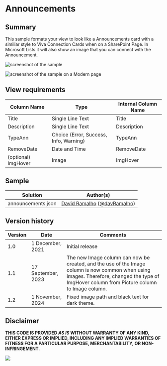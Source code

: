 # Announcements

## Summary

This sample formats your view to look like a Announcements card with a similiar style to Viva Connection Cards when on a SharePoint Page. In Microsoft Lists it will also show an image that you can connect with the Announcement.

![screenshot of the sample](./assets/screenshot.png)

![screenshot of the sample on a Modern page](./assets/screenshot2.png)

## View requirements

| Column Name         | Type                                   | Internal Column Name |
| ------------------- | -------------------------------------- | -------------------- |
| Title               | Single Line Text                       | Title                |
| Description         | Single Line Text                       | Description          |
| TypeAnn             | Choice (Error, Success, Info, Warning) | TypeAnn              |
| RemoveDate         | Date and Time                          | RemoveDate          |
| (optional) ImgHover | Image                                | ImgHover             |

## Sample

Solution|Author(s)
--------|---------
announcements.json | [David Ramalho](https://github.com/DRamalho92) ([@davRamalho](https://twitter.com/davRamalho))

## Version history

| Version | Date               | Comments        |
| ------- | ------------------ | --------------- |
| 1.0     | 1 December, 2021   | Initial release |
| 1.1     | 17 September, 2023 | The new Image column can now be created, and the use of the Image column is now common when using images. Therefore, changed the type of ImgHover column from Picture column to Image column. |
| 1.2     | 1 November, 2024   | Fixed image path and black text for dark theme. |

## Disclaimer

**THIS CODE IS PROVIDED _AS IS_ WITHOUT WARRANTY OF ANY KIND, EITHER EXPRESS OR IMPLIED, INCLUDING ANY IMPLIED WARRANTIES OF FITNESS FOR A PARTICULAR PURPOSE, MERCHANTABILITY, OR NON-INFRINGEMENT.**

<img src="https://pnptelemetry.azurewebsites.net/list-formatting/view-samples/announcements" />
